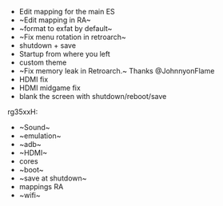 - Edit mapping for the main ES
- ~Edit mapping in RA~
- ~format to exfat by default~
- ~Fix menu rotation in retroarch~
- shutdown + save
- Startup from where you left
- custom theme
- ~Fix memory leak in Retroarch.~ Thanks @JohnnyonFlame
- HDMI fix
- HDMI midgame fix
- blank the screen with shutdown/reboot/save

rg35xxH:
- ~Sound~
- ~emulation~
- ~adb~
- ~HDMI~
- cores
- ~boot~
- ~save at shutdown~
- mappings RA
- ~wifi~
